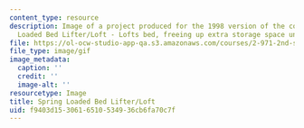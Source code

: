 ```yaml
---
content_type: resource
description: Image of a project produced for the 1998 version of the course. Spring
  Loaded Bed Lifter/Loft - Lofts bed, freeing up extra storage space underneath.
file: https://ol-ocw-studio-app-qa.s3.amazonaws.com/courses/2-971-2nd-summer-introduction-to-design-january-iap-2003/f9403d1530616510534936cb6fa70c7f_98_spring_bedlifter.gif
file_type: image/gif
image_metadata:
  caption: ''
  credit: ''
  image-alt: ''
resourcetype: Image
title: Spring Loaded Bed Lifter/Loft
uid: f9403d15-3061-6510-5349-36cb6fa70c7f
---
```

